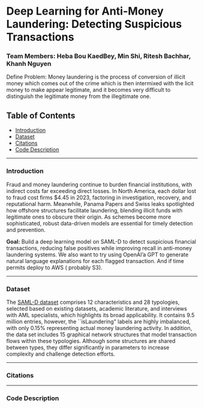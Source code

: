<h1> Deep Learning for Anti-Money Laundering: Detecting Suspicious Transactions </h1>

<h3>Team Members: Heba Bou KaedBey, Min Shi, Ritesh Bachhar, Khanh Nguyen </h3>

Define Problem: Money laundering is the process of conversion of illicit money which comes out of the crime which is then intermixed with the licit money to make appear legitimate, and it becomes very difficult to distinguish the legitimate money from the illegitimate one.



<h2 id="Table-of-Contents">Table of Contents</h2>

<ul>
    <li><a href="#Introduction">Introduction</a></li>
    <li><a href="#Dataset">Dataset</a></li>
    <li><a href="#Citations">Citations</a></li>
    <li><a href="#Code-Description">Code Description</a></li>
</ul>

---

<h3 id="Introduction">Introduction</h3>

Fraud and money laundering continue to burden financial institutions, with indirect costs far exceeding direct losses. In North America, each dollar lost to fraud cost firms \$4.45 in 2023, factoring in investigation, recovery, and reputational harm. Meanwhile, Panama Papers and Swiss leaks spotlighted how offshore structures facilitate laundering, blending illicit funds with legitimate ones to obscure their origin. As schemes become more sophisticated, robust data-driven models are essential for timely detection and prevention.

**Goal:** Build a deep learning model on SAML-D to detect suspicious financial transactions, reducing false positives while improving recall in anti-money laundering systems. We also want to try using OpenAI’a GPT to generate natural language explanations for each flagged transaction. And if time permits deploy to AWS ( probably S3).

---

<h3 id="Dataset">Dataset</h3>

The <a href="https://www.kaggle.com/datasets/berkanoztas/synthetic-transaction-monitoring-dataset-aml/data">SAML-D dataset</a> comprises 12 characteristics and 28 typologies, selected based on existing datasets, academic literature, and interviews with AML specialists, which highlights its broad applicability. It contains 9.5 million entries, however, the ``isLaundering" labels are highly imbalanced, with only 0.15\% representing actual money laundering activity. In addition, the data set includes 15 graphical network structures that model transaction flows within these typologies. Although some structures are shared between types, they differ significantly in parameters to increase complexity and challenge detection efforts.

---

<h3 id="Citations">Citations</h3>

---

<h3 id="Code-Description">Code Description</h3>

